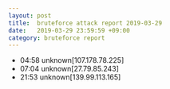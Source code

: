 ```yaml
---
layout: post
title:  bruteforce attack report 2019-03-29
date:   2019-03-29 23:59:59 +09:00
category: bruteforce report
---
```


* 04:58 unknown[107.178.78.225]
* 07:04 unknown[27.79.85.243]
* 21:53 unknown[139.99.113.165]
